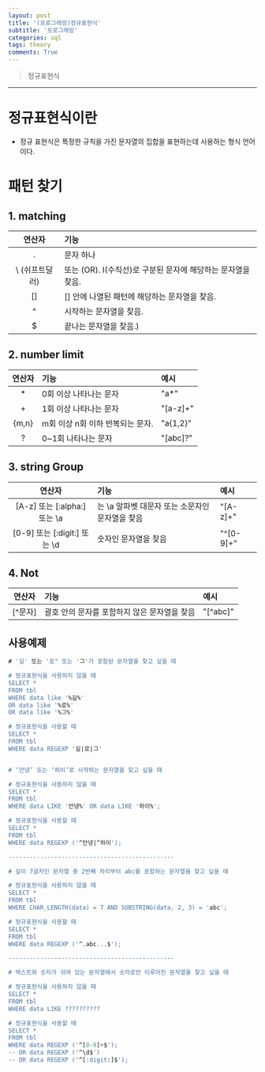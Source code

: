 ```yaml
---
layout: post
title: '(프로그래밍)정규표현식'
subtitle: '프로그래밍'
categories: sql
tags: theory
comments: True
---
```


> 정규표현식


-------------------------------------------------------------------------------

# 정규표현식이란

- 정규 표현식은 특정한 규칙을 가진 문자열의 집합을 표현하는데 사용하는 형식 언어이다.

# 패턴 찾기

## 1. matching
| 연산자 | 기능 |
|:-----:|:--------|
|.  | 문자 하나|
|\ (쉬프트달러)|또는 (OR). I(수직선)로 구분된 문자에 해당하는 문자열을 찾음.|
|[]|[] 안에 나열된 패턴에 해당하는 문자열을 찾음.|
|^|	시작하는 문자열을 찾음.|
|$|끝나는 문자열을 찾음.)|

## 2. number limit
| 연산자 | 기능 | 예시 |
|:-----:|:--------|:--------| 
|*| 0회 이상 나타나는 문자|"a*" |
|+|1회 이상 나타나는 문자|"[a-z]+"|
|{m,n}|m회 이상 n회 이하 반복되는 문자.|"a{1,2}"|
|?|0~1회 나타나는 문자|"[abc]?"|

## 3. string Group

| 연산자 | 기능 | 예시 |
|:-----:|:--------|:--------| 
|[A-z] 또는 [:alpha:] 또는 \a| 는 \a	알파벳 대문자 또는 소문자인 문자열을 찾음|"[A-z]+" |
|[0-9] 또는 [:digit:] 또는 \d|숫자인 문자열을 찾음|"^[0-9]+"|

## 4. Not

| 연산자 | 기능 | 예시 |
|:-----:|:--------|:--------| 
|[^문자]| 괄호 안의 문자를 포함하지 않은 문자열을 찾음|"[^abc]" |


## 사용예제
```sql
# '길' 또는 '로" 또는 '그'가 포함된 문자열을 찾고 싶을 때

# 정규표현식을 사용하지 않을 때
SELECT *
FROM tbl
WHERE data like '%길%'
OR data like '%로%'
OR data like '%그%'

# 정규표현식을 사용할 때
SELECT *
FROM tbl
WHERE data REGEXP '길|로|그'


# ‘안녕’ 또는 ‘하이’로 시작하는 문자열을 찾고 싶을 때

# 정규표현식을 사용하지 않을 때 
SELECT *
FROM tbl  
WHERE data LIKE '안녕%' OR data LIKE '하이%';

# 정규표현식을 사용할 때 
SELECT *
FROM tbl
WHERE data REGEXP ('^안녕|^하이');

-----------------------------------------------

# 길이 7글자인 문자열 중 2번째 자리부터 abc를 포함하는 문자열을 찾고 싶을 때

# 정규표현식을 사용하지 않을 때
SELECT *
FROM tbl
WHERE CHAR_LENGTH(data) = 7 AND SUBSTRING(data, 2, 3) = 'abc';

# 정규표현식을 사용할 때
SELECT *
FROM tbl
WHERE data REGEXP ('^.abc...$');

-----------------------------------------------

# 텍스트와 숫자가 섞여 있는 문자열에서 숫자로만 이루어진 문자열을 찾고 싶을 때

# 정규표현식을 사용하지 않을 때
SELECT *
FROM tbl
WHERE data LIKE ??????????

# 정규표현식을 사용할 때
SELECT *
FROM tbl
WHERE data REGEXP ('^[0-9]+$'); 
-- OR data REGEXP ('^\d$') 
-- OR data REGEXP ('^[:digit:]$');
```














